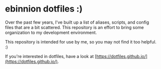 # ebinnion dotfiles :)

Over the past few years, I've built up a list of aliases, scripts, and config files that are a bit scattered. This repository is an effort to bring some organization to my development environment.

This repository is intended for use by me, so you may not find it too helpful. :)

If you're interested in dotfiles, have a look at [https://dotfiles.github.io/](https://dotfiles.github.io/).
